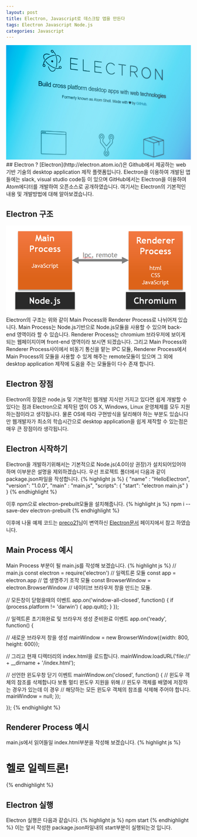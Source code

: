 ```yaml
---
layout: post
title: Electron, Javascript로 데스크탑 앱을 만든다
tags: Electron Javascript Node.js
categories: Javascript
---
```


<img src="/public/img/2016/electron.jpg">
## Electron ?
[Electron](http://electron.atom.io/)은 Github에서 제공하는 web 기반 기술의 desktop application 제작 플랫폼입니다. Electron을 이용하여 개발된 앱들에는 slack, visual studio code등 이 있으며 GitHub에서는 Electron을 이용하여 Atom에디터를 개발하여 오픈소스로 공개하였습니다. 여기서는 Electron의 기본적인 내용 및 개발방법에 대해 알아보겠습니다.

## Electron 구조
<img src="/public/img/2016/electron_structure.png">
Electron의 구조는 위와 같이 Main Process와 Renderer Process로 나뉘어져 있습니다. Main Process는 Node.js기반으로 Node.js모듈을 사용할 수 있으며 back-end 영역이라 할 수 있습니다. Renderer Process는 chromium 브라우저에 보이게 되는 웹페이지이며 front-end 영역이라 보시면 되겠습니다. 그리고 Main Process와 Renderer Process사이에서 비동기 통신을 맡는 IPC 모듈, Renderer Process에서 Main Process의 모듈을 사용할 수 있게 해주는 remote모듈이 있으며 그 외에 desktop application 제작에 도움을 주는 모듈들이 다수 존재 합니다.

## Electron 장점
Electron의 장점은 node.js 및 기본적인 웹개발 지식만 가지고 있다면 쉽게 개발할 수 있다는 점과 Electron으로 제작된 앱이 OS X, Windows, Linux 운영체제를 모두 지원하는점이라고 생각됩니다. 물론 OS에 따라 구현방식을 달리해야 하는 부분도 있습니다만 웹개발자가 최소의 학습시간으로 desktop application을 쉽게 제작할 수 있는점은 매우 큰 장점이라 생각됩니다.

## Electron 시작하기
Electron을 개발하기위해서는 기본적으로 Node.js(4.0이상 권장)가 설치되어있어야 하며 이부분은 설명을 제외하겠습니다. 우선 프로젝트 폴더에서 다음과 같이 package.json파일을 작성합니다.
{% highlight js %}
  {
    "name" : "HelloElectron",
    "version": "1.0.0",
    "main" : "main.js",
    "scripts": {
      "start": "electron main.js"
    }
  }
{% endhighlight %}

이후 npm으로 electron-prebuilt모듈을 설치해줍니다.
{% highlight js %}
  npm i --save-dev electron-prebuilt
{% endhighlight %}

이후에 나올 예제 코드는  [preco21](https://github.com/preco21)님이 변역하신 [Electron문서](https://github.com/electron/electron/blob/master/docs-translations/ko-KR/tutorial/quick-start.md) 페이지에서 참고 하였습니다.

## Main Process 예시
Main Process 부분이 될 main.js를 작성해 보겠습니다.
{% highlight js %}
// main.js
const electron = require('electron')  // 일렉트론 모듈
const app = electron.app                // 앱 생명주기 조작 모듈
const BrowserWindow = electron.BrowserWindow  // 네이티브 브라우저 창을 만드는 모듈.

// 모든창이 닫혔을때의 이벤트
app.on('window-all-closed', function() {
  if (process.platform != 'darwin') {
    app.quit();
  }
});

// 일렉트론 초기화완료 및 브라우저 생성 준비완료 이벤트
app.on('ready', function() {

  // 새로운 브라우저 창을 생성
  mainWindow = new BrowserWindow({width: 800, height: 600});

  // 그리고 현재 디렉터리의 index.html을 로드합니다.
  mainWindow.loadURL('file://' + __dirname + '/index.html');

  // 선언한 윈도우창 닫기 이벤트
  mainWindow.on('closed', function() {
    // 윈도우 객체의 참조를 삭제합니다 보통 멀티 윈도우 지원을 위해
    // 윈도우 객체를 배열에 저장하는 경우가 있는데 이 경우
    // 해당하는 모든 윈도우 객체의 참조를 삭제해 주어야 합니다.
    mainWindow = null;
  });

});
{% endhighlight %}

## Renderer Process 예시
main.js에서 읽어들일 index.html부분을 작성해 보겠습니다.
{% highlight js %}
<!-- index.html -->
<!DOCTYPE html>
<html>
  <head>
    <meta charset="UTF-8">
    <title>일렉트론</title>
  </head>
  <body>
    <h1>헬로 일렉트론!</h1>
  </body>
</html>
{% endhighlight %}

## Electron 실행
Electron 실행은 다음과 같습니다.
{% highlight js %}
  npm start
{% endhighlight %}
이는 앞서 작성한 package.json파일내의 start부분이 실행되는것 입니다.
